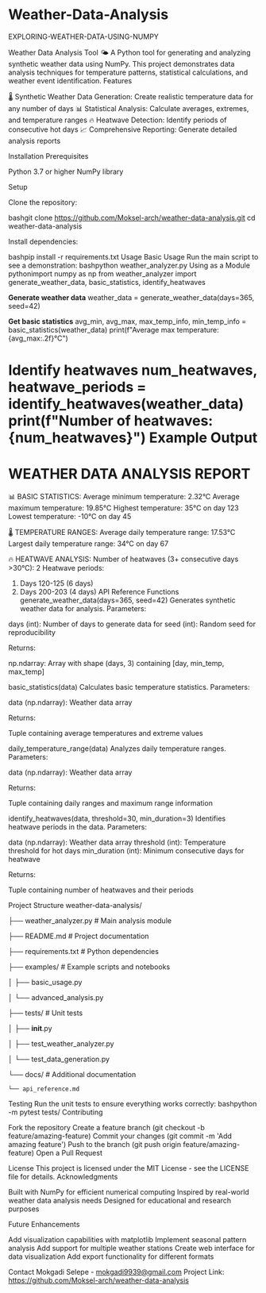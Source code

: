 # Weather-Data-Analysis
EXPLORING-WEATHER-DATA-USING-NUMPY


Weather Data Analysis Tool 🌤️
A Python tool for generating and analyzing synthetic weather data using NumPy. This project demonstrates data analysis techniques for temperature patterns, statistical calculations, and weather event identification.
Features

🌡️ Synthetic Weather Data Generation: Create realistic temperature data for any number of days
📊 Statistical Analysis: Calculate averages, extremes, and temperature ranges
🔥 Heatwave Detection: Identify periods of consecutive hot days
📈 Comprehensive Reporting: Generate detailed analysis reports

Installation
Prerequisites

Python 3.7 or higher
NumPy library

Setup

Clone the repository:

bashgit clone https://github.com/Moksel-arch/weather-data-analysis.git
cd weather-data-analysis

Install dependencies:

bashpip install -r requirements.txt
Usage
Basic Usage
Run the main script to see a demonstration:
bashpython weather_analyzer.py
Using as a Module
pythonimport numpy as np
from weather_analyzer import generate_weather_data, basic_statistics, identify_heatwaves

**Generate weather data**
weather_data = generate_weather_data(days=365, seed=42)

**Get basic statistics**
avg_min, avg_max, max_temp_info, min_temp_info = basic_statistics(weather_data)
print(f"Average max temperature: {avg_max:.2f}°C")

**Identify heatwaves**
num_heatwaves, heatwave_periods = identify_heatwaves(weather_data)
print(f"Number of heatwaves: {num_heatwaves}")
Example Output
============================================================
WEATHER DATA ANALYSIS REPORT
============================================================

📊 BASIC STATISTICS:
Average minimum temperature: 2.32°C
Average maximum temperature: 19.85°C
Highest temperature: 35°C on day 123
Lowest temperature: -10°C on day 45

🌡️  TEMPERATURE RANGES:
Average daily temperature range: 17.53°C
Largest daily temperature range: 34°C on day 67

🔥 HEATWAVE ANALYSIS:
Number of heatwaves (3+ consecutive days >30°C): 2
Heatwave periods:
  1. Days 120-125 (6 days)
  2. Days 200-203 (4 days)
API Reference
Functions
generate_weather_data(days=365, seed=42)
Generates synthetic weather data for analysis.
Parameters:

days (int): Number of days to generate data for
seed (int): Random seed for reproducibility

Returns:

np.ndarray: Array with shape (days, 3) containing [day, min_temp, max_temp]

basic_statistics(data)
Calculates basic temperature statistics.
Parameters:

data (np.ndarray): Weather data array

Returns:

Tuple containing average temperatures and extreme values

daily_temperature_range(data)
Analyzes daily temperature ranges.
Parameters:

data (np.ndarray): Weather data array

Returns:

Tuple containing daily ranges and maximum range information

identify_heatwaves(data, threshold=30, min_duration=3)
Identifies heatwave periods in the data.
Parameters:

data (np.ndarray): Weather data array
threshold (int): Temperature threshold for hot days
min_duration (int): Minimum consecutive days for heatwave

Returns:

Tuple containing number of heatwaves and their periods

Project Structure
weather-data-analysis/

├── weather_analyzer.py     # Main analysis module

├── README.md              # Project documentation

├── requirements.txt       # Python dependencies

├── examples/              # Example scripts and notebooks

│   ├── basic_usage.py

│   └── advanced_analysis.py

├── tests/                 # Unit tests

│   ├── __init__.py

│   ├── test_weather_analyzer.py

│   └── test_data_generation.py

└── docs/                  # Additional documentation

    └── api_reference.md
Testing
Run the unit tests to ensure everything works correctly:
bashpython -m pytest tests/
Contributing

Fork the repository
Create a feature branch (git checkout -b feature/amazing-feature)
Commit your changes (git commit -m 'Add amazing feature')
Push to the branch (git push origin feature/amazing-feature)
Open a Pull Request

License
This project is licensed under the MIT License - see the LICENSE file for details.
Acknowledgments

Built with NumPy for efficient numerical computing
Inspired by real-world weather data analysis needs
Designed for educational and research purposes

Future Enhancements

 Add visualization capabilities with matplotlib
 Implement seasonal pattern analysis
 Add support for multiple weather stations
 Create web interface for data visualization
 Add export functionality for different formats

Contact
Mokgadi Selepe - mokgadi9939@gmail.com
Project Link: https://github.com/Moksel-arch/weather-data-analysis
